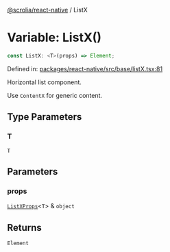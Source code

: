 [@scrolia/react-native](../README.md) / ListX

# Variable: ListX()

```ts
const ListX: <T>(props) => Element;
```

Defined in: [packages/react-native/src/base/listX.tsx:81](https://github.com/alpheustangs/scrolia/blob/6e40d863f64abf882be181a26502e5d480dddfc9/packages/react-native/src/base/listX.tsx#L81)

Horizontal list component.

Use `ContentX` for generic content.

## Type Parameters

### T

`T`

## Parameters

### props

[`ListXProps`](../type-aliases/ListXProps.md)\<`T`\> & `object`

## Returns

`Element`
